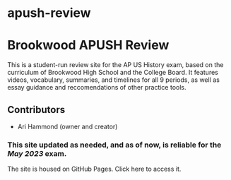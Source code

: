 # apush-review
<h1>Brookwood APUSH Review</h1>
<p> This is a student-run review site for the AP US History exam, based on the curriculum of Brookwood High School and the College Board. It features videos, vocabulary, summaries, and timelines for all 9 periods, as well as essay guidance and reccomendations of other practice tools.</p>
<h2>Contributors</h2>
<ul>
  <li>Ari Hammond (owner and creator)</li>
</ul>
<h3>This site updated as needed, and as of now, is reliable for the <em>May 2023</em> exam.</h3>
The site is housed on GitHub Pages. Click <a>here</a> to access it. 
